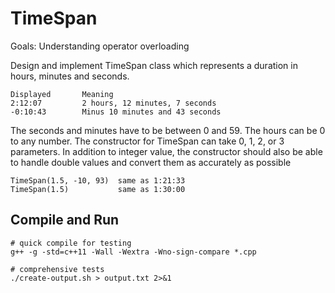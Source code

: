 # TimeSpan

Goals: Understanding operator overloading

Design and implement TimeSpan class which represents a duration in hours,
minutes and seconds.
```$xslt
Displayed       Meaning
2:12:07         2 hours, 12 minutes, 7 seconds
-0:10:43        Minus 10 minutes and 43 seconds
```

The seconds and minutes have to be between 0 and 59.
The hours can be 0 to any number.
The constructor for TimeSpan can take 0, 1, 2, or 3 parameters.
In addition to integer value, the constructor should also be able to handle double values and convert them as accurately as possible

```$xslt
TimeSpan(1.5, -10, 93)	same as 1:21:33
TimeSpan(1.5)		    same as 1:30:00
``` 

## Compile and Run

```
# quick compile for testing
g++ -g -std=c++11 -Wall -Wextra -Wno-sign-compare *.cpp

# comprehensive tests
./create-output.sh > output.txt 2>&1
```
